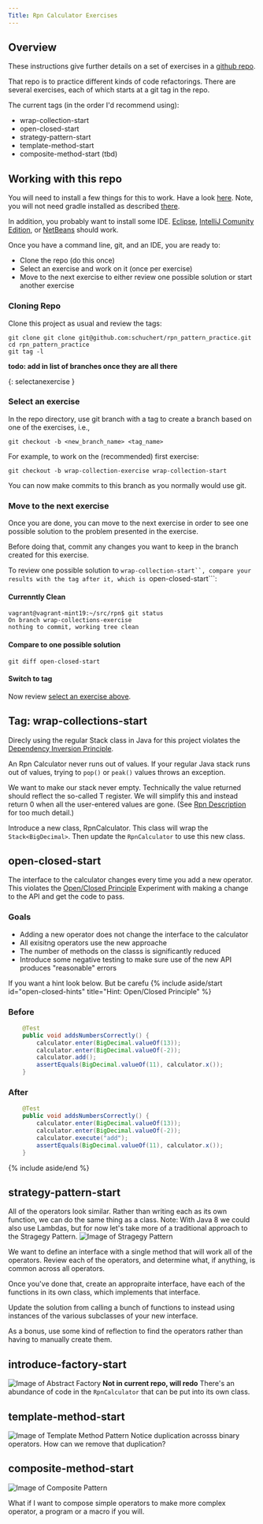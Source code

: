 ```yaml
---
Title: Rpn Calculator Exercises
---
```

## Overview
These instructions give further details on a set of exercises in a [github repo](git@github.com:schuchert/rpn_pattern_practice.git).

That repo is to practice different kinds of code refactorings. There are several exercises, each of which starts at a git tag in the repo.

The current tags (in the order I'd recommend using):
* wrap-collection-start
* open-closed-start
* strategy-pattern-start
* template-method-start
* composite-method-start (tbd)

## Working with this repo
You will need to install a few things for this to work. Have a look [here](https://schuchert.github.io/wikispaces/pages/java/project.from.scratch/using.gradle.html#prerequisites).
Note, you will not need gradle installed as described [there](https://schuchert.github.io/wikispaces/pages/java/project.from.scratch/using.gradle.html#prerequisites).

In addition, you probably want to install some IDE. [Eclipse](https://www.eclipse.org/downloads/),
[IntelliJ Comunity Edition](https://www.jetbrains.com/idea/download/), or [NetBeans](https://netbeans.org/downloads/) should work.

Once you have a command line, git, and an IDE, you are ready to:
* Clone the repo (do this once)
* Select an exercise and work on it (once per exercise)
* Move to the next exercise to either review one possible solution or start another exercise

### Cloning Repo

Clone this project as usual and review the tags:
```terminal
git clone git clone git@github.com:schuchert/rpn_pattern_practice.git
cd rpn_pattern_practice
git tag -l
```

**todo: add in list of branches once they are all there**

{: selectanexercise }
### Select an exercise

In the repo directory, use git branch with a tag to create a branch based on one of the exercises, i.e.,
```terminal
git checkout -b <new_branch_name> <tag_name>
```

For example, to work on the (recommended) first exercise:
```termainl
git checkout -b wrap-collection-exercise wrap-collection-start
```

You can now make commits to this branch as you normally would use git.

### Move to the next exercise

Once you are done, you can move to the next exercise in order to see one possible solution to the problem
presented in the exercise.

Before doing that, commit any changes you want to keep in the branch created for this exercise.

To review one possible solution to ```wrap-collection-start``, compare your results with the tag after it, which is ```open-closed-start```:
#### Currenntly Clean
```terminal
vagrant@vagrant-mint19:~/src/rpn$ git status
On branch wrap-collections-exercise
nothing to commit, working tree clean
```

#### Compare to one possible solution
```
git diff open-closed-start
```
#### Switch to tag
Now review [select an exercise above](#selectanexercise).

## Tag: wrap-collections-start

Direcly using the regular Stack class in Java for this project violates the
[Dependency Inversion Principle](https://en.wikipedia.org/wiki/Dependency_inversion_principle).

An Rpn Calculator never runs out of values. If your regular Java stack runs out of values,
trying to `pop()` or `peak()` values throws an exception.

We want to make our stack never empty. Technically the value returned should reflect the so-called
T register. We will simplify this and instead return 0 when all the user-entered values are gone.
(See [Rpn Description](https://schuchert.github.io/wikispaces/pages/Rpn_Calculator_High_Level_Description.html) for too much detail.)

Introduce a new class, RpnCalculator. This class will wrap the ```Stack<BigDecimal>```. Then update
the ```RpnCalculator``` to use this new class.

## open-closed-start

The interface to the calculator changes every time you add a new operator.
This violates the [Open/Closed Principle](https://schuchert.github.io/wikispaces/pages/ruby/ruby.tutorials.bdd.UsingBddToDevelopAnRpnCalculator.html#openclosed)
Experiment with making a change to the API and get the code to pass.

### Goals
* Adding a new operator does not change the interface to the calculator
* All exisitng operators use the new approache
* The number of methods on the classs is significantly reduced
* Introduce some negative testing to make sure use of the new API produces "reasonable" errors


If you want a hint look below. But be carefu
{% include aside/start id="open-closed-hints" title="Hint: Open/Closed Principle" %}
### Before
```java
    @Test
    public void addsNumbersCorrectly() {
        calculator.enter(BigDecimal.valueOf(13));
        calculator.enter(BigDecimal.valueOf(-2));
        calculator.add();
        assertEquals(BigDecimal.valueOf(11), calculator.x());
    }
```

### After
```java
    @Test
    public void addsNumbersCorrectly() {
        calculator.enter(BigDecimal.valueOf(13));
        calculator.enter(BigDecimal.valueOf(-2));
        calculator.execute("add");
        assertEquals(BigDecimal.valueOf(11), calculator.x());
    }
```
{% include aside/end %}

## strategy-pattern-start
All of the operators look similar. Rather than writing each as its own function, we can
do the same thing as a class. Note: With Java 8 we could also use Lambdas, but for now
let's take more of a traditional approach to the Stragegy Pattern.
![Image of Stragegy Pattern](Strategy.png)

We want to define an interface with a single method that will work all of the operators.
Review each of the operators, and determine what, if anything, is common across all
operators.

Once you've done that, create an appropraite interface, have each of the functions in
its own class, which implements that interface.

Update the solution from calling a bunch of functions to instead using instances of
the various subclasses of your new interface.

As a bonus, use some kind of reflection to find the operators rather than having to
manually create them.

## introduce-factory-start

![Image of Abstract Factory](AbstractFactory.png)
**Not in current repo, will redo**
There's an abundance of code in the `RpnCalculator` that can be put into its own class.

## template-method-start
![Image of Template Method Pattern](TemplateMethod.png)
Notice duplication acrosss binary operators. How can we remove that duplication?

## composite-method-start
![Image of Composite Pattern](Composite.png)

What if I want to compose simple operators to make more complex operator, a program
or a macro if you will.
